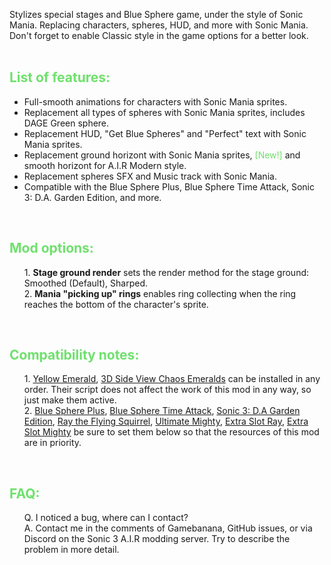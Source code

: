 Stylizes special stages and Blue Sphere game, under the style of Sonic Mania. Replacing characters, spheres, HUD, and more with Sonic Mania. Don't forget to enable Classic style in the game options for a better look.<br><br>

<font color="#6ee16c"><h2>List of features:</h2></font>
<ul><li>Full-smooth animations for characters with Sonic Mania sprites.</li>
<li>Replacement all types of spheres with Sonic Mania sprites, includes DAGE Green sphere.</li>
<li>Replacement HUD, "Get Blue Spheres" and "Perfect" text with Sonic Mania sprites.</li>
<li>Replacement ground horizont with Sonic Mania sprites, <font color="#6ee16c">[New!]</font> and smooth horizont for A.I.R Modern style.</li>
<li>Replacement spheres SFX and Music track with Sonic Mania.</li>
<li>Compatible with the Blue Sphere Plus, Blue Sphere Time Attack, Sonic 3: D.A. Garden Edition, and more.</li></ul><br>

<font color="#6ee16c"><h2>Mod options:</h2></font>
<ul>1. <b>Stage ground render</b> sets the render method for the stage ground: Smoothed (Default), Sharped.<br>
2. <b>Mania "picking up" rings</b> enables ring collecting when the ring reaches the bottom of the character's sprite.</ul><br>

<font color="#6ee16c"><h2>Compatibility notes:</h2></font>
<ul>1. <a href="https://gamebanana.com/mods/54326">Yellow Emerald</a>, <a href="https://gamebanana.com/mods/322550">3D Side View Chaos Emeralds</a> can be installed in any order. Their script does not affect the work of this mod in any way, so just make them active.<br>
2. <a href="https://gamebanana.com/mods/297356">Blue Sphere Plus</a>, <a href="https://gamebanana.com/mods/362325">Blue Sphere Time Attack</a>, <a href="https://gamebanana.com/mods/151029">Sonic 3: D.A Garden Edition</a>, <a href="https://gamebanana.com/mods/54261">Ray the Flying Squirrel</a>, <a href="https://gamebanana.com/mods/54268">Ultimate Mighty</a>, <a href="https://gamebanana.com/mods/336038">Extra Slot Ray</a>, <a href="https://gamebanana.com/mods/336038">Extra Slot Mighty</a> be sure to set them below so that the resources of this mod are in priority.</ul><br>

<font color="#6ee16c"><h2>FAQ:</h2></font>
<ul>Q. I noticed a bug, where can I contact?<br>
A. Contact me in the comments of Gamebanana, GitHub issues, or via Discord on the Sonic 3 A.I.R modding server. Try to describe the problem in more detail.</ul><br>